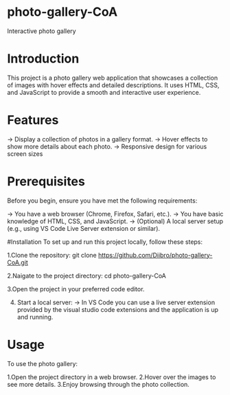 # photo-gallery-CoA
Interactive photo gallery

# Introduction
This project is a photo gallery web application that showcases a collection of images with hover effects and detailed descriptions. 
It uses HTML, CSS, and JavaScript to provide a smooth and interactive user experience.

# Features
-> Display a collection of photos in a gallery format.
-> Hover effects to show more details about each photo.
-> Responsive design for various screen sizes

# Prerequisites
Before you begin, ensure you have met the following requirements:

-> You have a web browser (Chrome, Firefox, Safari, etc.).
-> You have basic knowledge of HTML, CSS, and JavaScript.
-> (Optional) A local server setup (e.g., using VS Code Live Server extension or similar).

#Installation
To set up and run this project locally, follow these steps:

1.Clone the repository:
     git clone https://github.com/Diibro/photo-gallery-CoA.git

2.Naigate to the project directory:
     cd photo-gallery-CoA

3.Open the project in your preferred code editor.

4. Start a local server: 
-> In VS Code you can use a live server extension provided by the visual studio code extensions and the application is up and running.

# Usage
To use the photo gallery:

1.Open the project directory in a web browser.
2.Hover over the images to see more details.
3.Enjoy browsing through the photo collection.
